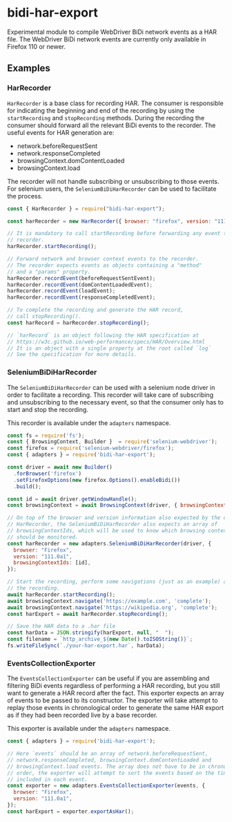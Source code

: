 # bidi-har-export

Experimental module to compile WebDriver BiDi network events as a HAR file. The WebDriver BiDi network events are currently only available in Firefox 110 or newer.

## Examples

### HarRecorder

`HarRecorder` is a base class for recording HAR. The consumer is responsible for indicating the beginning and end of the recording by using the `startRecording` and `stopRecording` methods. During the recording the consumer should forward all the relevant BiDi events to the recorder. The useful events for HAR generation are:
- network.beforeRequestSent
- network.responseCompleted
- browsingContext.domContentLoaded
- browsingContext.load

The recorder will not handle subscribing or unsubscribing to those events. For selenium users, the `SeleniumBiDiHarRecorder` can be used to facilitate the process.

```javascript
const { HarRecorder } = require("bidi-har-export");

const harRecorder = new HarRecorder({ browser: "firefox", version: "111.0a1"});

// It is mandatory to call startRecording before forwarding any event to the
// recorder.
harRecorder.startRecording();

// Forward network and browser context events to the recorder.
// The recorder expects events as objects containing a "method"
// and a "params" property.
harRecorder.recordEvent(beforeRequestSentEvent);
harRecorder.recordEvent(domContentLoadedEvent);
harRecorder.recordEvent(loadEvent);
harRecorder.recordEvent(responseCompletedEvent);

// To complete the recording and generate the HAR record,
// call stopRecording().
const harRecord = harRecorder.stopRecording();

// `harRecord` is an object following the HAR specification at
// https://w3c.github.io/web-performance/specs/HAR/Overview.html
// It is an object with a single property at the root called `log`
// See the specification for more details.
```

### SeleniumBiDiHarRecorder

The `SeleniumBiDiHarRecorder` can be used with a selenium node driver in order to facilitate a recording. This recorder will take care of subscribing and unsubscribing to the necessary event, so that the consumer only has to start and stop the recording.

This recorder is available under the `adapters` namespace.

```javascript
const fs = require('fs');
const { BrowsingContext, Builder }  = require('selenium-webdriver');
const firefox = require('selenium-webdriver/firefox');
const { adapters } = require('bidi-har-export');

const driver = await new Builder()
  .forBrowser('firefox')
  .setFirefoxOptions(new firefox.Options().enableBidi())
  .build();

const id = await driver.getWindowHandle();
const browsingContext = await BrowsingContext(driver, { browsingContextId: id });

// On top of the browser and version information also expected by the default
// HarRecorder, the SeleniumBiDiHarRecorder also expects an array of
// browsingContextIds, which will be used to know which browsing contexts
// should be monitored.
const harRecorder = new adapters.SeleniumBiDiHarRecorder(driver, {
  browser: "Firefox",
  version: "111.0a1",
  browsingContextIds: [id],
});

// Start the recording, perform some navigations (just as an example) and stop
// the recording.
await harRecorder.startRecording();
await browsingContext.navigate('https://example.com', 'complete');
await browsingContext.navigate('https://wikipedia.org', 'complete');
const harExport = await harRecorder.stopRecording();

// Save the HAR data to a .har file
const harData = JSON.stringify(harExport, null, "  ");
const filename = `http_archive_${new Date().toISOString()}`;
fs.writeFileSync(`./your-har-export.har`, harData);
```

### EventsCollectionExporter

The `EventsCollectionExporter` can be useful if you are assembling and filtering BiDi events regardless of performing a HAR recording, but you still want to generate a HAR record after the fact. This exporter expects an array of events to be passed to its constructor. The exporter will take attempt to replay those events in chronological order to generate the same HAR export as if they had been recorded live by a base recorder.

This exporter is available under the `adapters` namespace.

```javascript
const { adapters } = require('bidi-har-export');

// Here `events` should be an array of network.beforeRequestSent,
// network.responseCompleted, browsingContext.domContentLoaded and
// browsingContext.load events. The array does not have to be in chronological
// order, the exporter will attempt to sort the events based on the timestamp
// included in each event.
const exporter = new adapters.EventsCollectionExporter(events, {
  browser: "Firefox",
  version: "111.0a1",
});
const harExport = exporter.exportAsHar();
```
